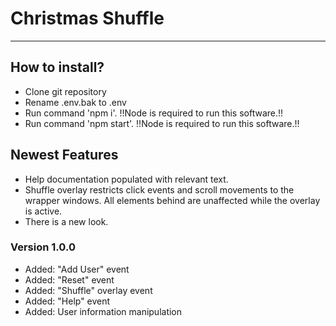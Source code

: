 # Christmas Shuffle

---

## How to install?

- Clone git repository
- Rename .env.bak to .env
- Run command 'npm i'. !!Node is required to run this software.!!
- Run command 'npm start'. !!Node is required to run this software.!!

## Newest Features

- Help documentation populated with relevant text.
- Shuffle overlay restricts click events and scroll movements to the wrapper windows. All elements behind are unaffected while the overlay is active.
- There is a new look.
  
### Version 1.0.0

- Added: "Add User" event
- Added: "Reset" event
- Added: "Shuffle" overlay event
- Added: "Help" event
- Added: User information manipulation
